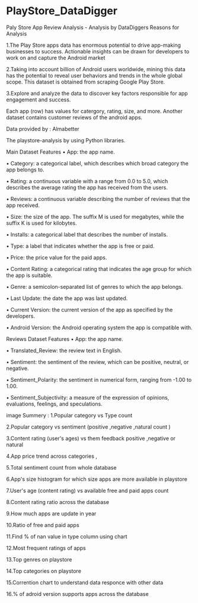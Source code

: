 # PlayStore_DataDigger
Paly Store App Review Analysis - Analysis by DataDiggers
Reasons for Analysis

1.The Play Store apps data has enormous potential to drive app-making businesses to success. Actionable insights can be drawn for developers to work on and capture the Android market

2.Taking into account billion of Android users worldwide, mining this data has the potential to reveal user behaviors and trends in the whole global scope. This dataset is obtained from scraping Google Play Store.

3.Explore and analyze the data to discover key factors responsible for app engagement and success.

Each app (row) has values for catergory, rating, size, and more. Another dataset contains customer reviews of the android apps.



Data provided by :
Almabetter

The playstore-analysis by using Python libraries.

Main Dataset Features
• App: the app name.

• Category: a categorical label, which describes which broad category the app belongs to.

• Rating: a continuous variable with a range from 0.0 to 5.0, which describes the average rating the app has received from the users.

• Reviews: a continuous variable describing the number of reviews that the app received.

• Size: the size of the app. The suffix M is used for megabytes, while the suffix K is used for kilobytes.

• Installs: a categorical label that describes the number of installs.

• Type: a label that indicates whether the app is free or paid.

• Price: the price value for the paid apps.

• Content Rating: a categorical rating that indicates the age group for which the app is suitable.

• Genre: a semicolon-separated list of genres to which the app belongs.

• Last Update: the date the app was last updated.

• Current Version: the current version of the app as specified by the developers.

• Android Version: the Android operating system the app is compatible with.

Reviews Dataset Features
• App: the app name.

• Translated_Review: the review text in English.

• Sentiment: the sentiment of the review, which can be positive, neutral, or negative.

• Sentiment_Polarity: the sentiment in numerical form, ranging from -1.00 to 1.00.

• Sentiment_Subjectivity: a measure of the expression of opinions, evaluations, feelings, and speculations.

image
Summery :
1.Popular category vs Type count

2.Popular category vs sentiment (positive ,negative ,natural count )

3.Content rating (user's ages) vs them feedback positive ,negative or natural

4.App price trend across categories ,

5.Total sentiment count from whole database

6.App's size histogram for which size apps are more available in playstore

7.User's age (content rating) vs available free and paid apps count

8.Content rating ratio across the database

9.How much apps are update in year

10.Ratio of free and paid apps

11.Find % of nan value in type column using chart

12.Most frequent ratings of apps

13.Top genres on playstore

14.Top categories on playstore

15.Corrention chart to understand data responce with other data

16.% of adroid version supports apps across the database

